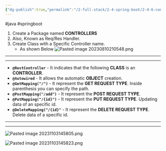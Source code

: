 ```yaml
---
{"dg-publish":true,"permalink":"/2-full-stack/2-4-spring-boot/2-4-6-controller/","noteIcon":""}
---
```


#java #springboot
1. Create a Package named **CONTROLLERS** 
2. Also, Known as Req/Res Handler.
3. Create Class with a Specific Controller name.
	- As shown Below
![Pasted image 20230810210548.png](/img/user/_resources/Pasted%20image%2020230810210548.png)
***
***
- **`@RestController`** - It indicates that the following **CLASS** is an **CONTROLLER**.
- **`@Autowired`** - It allows the automatic **OBJECT** creation.
- **`@GetMapping("/")`** - It represent the **GET REQUEST TYPE**. Inside parenthesis you can specify the path. 
- **``@PostMapping("/add")``** - It represent the **POST REQUEST TYPE**. 
- **`@PutMapping("/{id}")`** -  It represent the **PUT REQUEST TYPE**. Updating data of an specific id.
- **`@DeleteMapping("/{id}"`** - It represent the **DELETE REQUEST TYPE**. Delete data of a specific id.
***
***
![Pasted image 20231103145805.png](/img/user/_resources/Pasted%20image%2020231103145805.png)

![Pasted image 20231103145823.png](/img/user/_resources/Pasted%20image%2020231103145823.png)